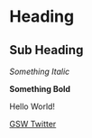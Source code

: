 # Heading
## Sub Heading

*Something Italic*

**Something Bold**

Hello World!

[GSW Twitter](https://twitter.com/warriors)


